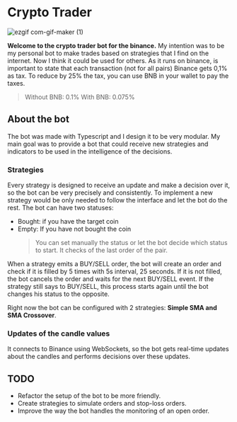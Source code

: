# Crypto Trader
![ezgif com-gif-maker (1)](https://user-images.githubusercontent.com/43659888/189414245-ce47719b-3caf-49ca-bca1-a4c69d960846.gif)

**Welcome to the crypto trader bot for the binance.**
My intention was to be my personal bot to make trades based on strategies that I find on the internet. Now I think it could be used for others.
As it runs on binance, is important to state that each transaction (not for all pairs) Binance gets 0,1% as tax.
To reduce by 25% the tax, you can use BNB in your wallet to pay the taxes.

> Without BNB: 0.1%
> With BNB: 0.075%

## About the bot

The bot was made with Typescript and I design it to be very modular.
My main goal was to provide a bot that could receive new strategies and indicators to be used in the intelligence of the decisions.

### Strategies

Every strategy is designed to receive an update and make a decision over it, so the bot can be very precisely and consistently. To implement a new strategy would be only needed to follow the interface and let the bot do the rest.
The bot can have two statuses:

- Bought: if you have the target coin
- Empty: If you have not bought the coin
  > You can set manually the status or let the bot decide which status to start. It checks of the last order of the pair.

When a strategy emits a BUY/SELL order, the bot will create an order and check if it is filled by 5 times with 5s interval, 25 seconds. If it is not filled, the bot cancels the order and waits for the next BUY/SELL event. If the strategy still says to BUY/SELL, this process starts again until the bot changes his status to the opposite.

Right now the bot can be configured with 2 strategies: **Simple SMA and SMA Crossover**.

### Updates of the candle values

It connects to Binance using WebSockets, so the bot gets real-time updates about the candles and performs decisions over these updates.

## TODO

- Refactor the setup of the bot to be more friendly.
- Create strategies to simulate orders and stop-loss orders.
- Improve the way the bot handles the monitoring of an open order.
